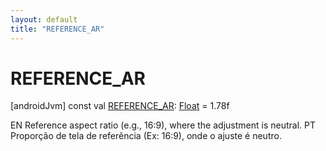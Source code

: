 ```yaml
---
layout: default
title: "REFERENCE_AR"
---
```


# REFERENCE_AR

[androidJvm]
const val [REFERENCE_AR](-r-e-f-e-r-e-n-c-e_-a-r.md): [Float](https://kotlinlang.org/api/core/kotlin-stdlib/kotlin/-float/index.html) = 1.78f

EN Reference aspect ratio (e.g., 16:9), where the adjustment is neutral. PT Proporção de tela de referência (Ex: 16:9), onde o ajuste é neutro.